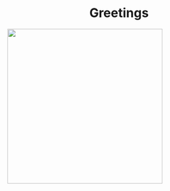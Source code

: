 
<h1 align="center"">Greetings</h1>
<div style="margin=10px;">
 <img align="center" align="center" width="350px" hight="350px" src="https://img.freepik.com/free-photo/adorable-looking-kitten-with-yarn_23-2150886292.jpg?semt=ais_hybrid">
</div>


